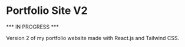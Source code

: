 # Portfolio Site V2

*** IN PROGRESS ***

Version 2 of my portfolio website made with React.js and Tailwind CSS.
